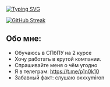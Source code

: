 [![Typing SVG](https://readme-typing-svg.demolab.com?font=Fira+Code&size=40&pause=1000&color=0260E8&center=true&vCenter=true&width=800&height=100&lines=Full+Stack+Developer+%F0%9F%96%A5)](https://git.io/typing-svg)


[![GitHub Streak](http://github-readme-streak-stats.herokuapp.com?user=MoonPancake1&border_radius=6&mode=weekly)](https://git.io/streak-stats)


## Обо мне:

- Обучаюсь в СПбПУ на 2 курсе
- Хочу работать в крутой компании.
- Спрашивайте меня о чём угодно
- Я в телеграм: https://t.me/p1n0k10
- Забавный факт: слушаю oxxxymiron


